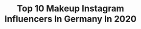 ---
title: Top 10 Makeup Instagram Influencers In Germany In 2020
description: >-
  Find top makeup Instagram influencers in Germany in 2020. Most popular hashtags: #makeup #anastasiabeverlyhills #makeupartist #mua.
platform: Instagram
profiles:
  - username: "jasmine_ninnemann"
    fullname: >-
      Jasmine🌸lvl.28🌸Germany🌸Artist
    location: "Germany"
    followers: 2612
    engagement: 2107
    commentsToLikes: 0.238486
    avatar: "https://scontent-lht6-1.cdninstagram.com/v/t51.2885-19/s320x320/84319009_2619093268370117_8731395490286927872_n.jpg?_nc_ht=scontent-lht6-1.cdninstagram.com&_nc_ohc=zajEDmYwPpYAX_xbB8A&oh=6ab705f91703b39ddbd6075138ddc86a&oe=5EBB0228"
    verified: false
    hashtags: "#giveaway, #beauty, #strangerthings3, #fallinspiration"
  - username: "aleksandra.makeup"
    fullname: >-
      Aleksandra ♡
    location: "Germany"
    followers: 22967
    engagement: 663
    commentsToLikes: 0.122547
    avatar: "https://scontent-nrt1-1.cdninstagram.com/v/t51.2885-19/s320x320/60698981_878527752503903_717096711926841344_n.jpg?_nc_ht=scontent-nrt1-1.cdninstagram.com&_nc_ohc=AvxHouQkg0gAX_1p-RZ&oh=b4784cfebabd64f4211e485126996b88&oe=5EA8DB01"
    verified: false
    hashtags: "#happy, #ardelllashes, #benefitbrows, #love"
  - username: "lea.mua"
    fullname: >-
      BEAUTY • LIFESTYLE • SELFLOVE
    location: "Germany"
    followers: 2318
    engagement: 1636
    commentsToLikes: 0.201298
    avatar: "https://scontent-bos3-1.cdninstagram.com/v/t51.2885-19/s320x320/90878096_591736684753187_4735854596696571904_n.jpg?_nc_ht=scontent-bos3-1.cdninstagram.com&_nc_ohc=rrtccFJxQZAAX-ineEo&oh=408d44e8a541f3bc07b03fa9a56e774a&oe=5EB8F5D5"
    verified: false
    hashtags: "#makeupideas, #hudabeauty, #wakeupandmakeup, #myartistcommunity"
  - username: "makeup.bypat"
    fullname: >-
      ✨ P A T R I C I A ✨
    location: "Germany"
    followers: 7474
    engagement: 844
    commentsToLikes: 0.149716
    avatar: "https://scontent-amt2-1.cdninstagram.com/v/t51.2885-19/s320x320/91281873_2647966838816492_7480096226461876224_n.jpg?_nc_ht=scontent-amt2-1.cdninstagram.com&_nc_ohc=a_gvor1qamsAX-g-98X&oh=9c40bdb1a92164b99801f94a432f7ffe&oe=5EB8DA27"
    verified: false
    hashtags: "#tarte, #girlfriends, #kissproducts, #happynewyear2020"
  - username: "toms.makeup"
    fullname: >-
      TOMS MAKEUP 💄 • YOUTUBE 📽
    location: "Germany"
    followers: 2768
    engagement: 1532
    commentsToLikes: 0.113516
    avatar: "https://scontent-bos3-1.cdninstagram.com/v/t51.2885-19/s320x320/84347679_2658177834460519_5748564299765252096_n.jpg?_nc_ht=scontent-bos3-1.cdninstagram.com&_nc_ohc=enix9_BUjOoAX-f_OdO&oh=d1316a7c0c6aa4e1f11a47643f149bb2&oe=5EB8BF45"
    verified: false
    hashtags: "#anzeige, #dipbrowpomade, #beauty, #makeupjunkie"
  - username: "nicolebhm"
    fullname: >-
      Nicole Böhm 💄
    location: "Germany"
    followers: 31261
    engagement: 626
    commentsToLikes: 0.044205
    avatar: "https://scontent-lhr8-1.cdninstagram.com/v/t51.2885-19/s320x320/90765409_513522429534654_2457421536190005248_n.jpg?_nc_ht=scontent-lhr8-1.cdninstagram.com&_nc_ohc=4jwqsU8iD7wAX86Efyh&oh=18e76775414c691f718d3a12779678fe&oe=5EB69C72"
    verified: false
    hashtags: "#nude, #bananabeauty, #benefitbrows, #bhcosmetics"
  - username: "anni_hannover42"
    fullname: >-
      Anni
    location: "Germany"
    followers: 32049
    engagement: 321
    commentsToLikes: 0.094911
    avatar: "https://instagram.fkul8-1.fna.fbcdn.net/v/t51.2885-19/s320x320/71210344_2220374728263925_7434495480643452928_n.jpg?_nc_ht=instagram.fkul8-1.fna.fbcdn.net&_nc_ohc=WIHEDKTD5ZcAX9xUao-&oh=a3f6700c3588b501577fe32cbeeb8529&oe=5E9C5153"
    verified: false
    hashtags: "#soliverfashion, #40plusandfabulous, #brille24, #strumpfhose"
  - username: "kiss._.make_up"
    fullname: >-
      💋Professional MAKE•UP•ARTIST 💄
    location: "Germany"
    followers: 5688
    engagement: 718
    commentsToLikes: 0.141848
    avatar: "https://scontent-ams4-1.cdninstagram.com/v/t51.2885-19/s320x320/91604567_642013623304850_2377080105584295936_n.jpg?_nc_ht=scontent-ams4-1.cdninstagram.com&_nc_ohc=iDXD30udUYMAX-GdzPq&oh=b83db6d3bc17b03e9ee8673c25969b9f&oe=5EB813D3"
    verified: false
    hashtags: "#hoolabronzer, #become, #beautygirl, #smashbox"
  - username: "dzeni_xo"
    fullname: >-
      Dženita🇧🇦❤️🇹🇷
    location: "Germany"
    followers: 102755
    engagement: 216
    commentsToLikes: 0.076776
    avatar: "https://scontent-ams4-1.cdninstagram.com/v/t51.2885-19/s320x320/92024948_645279969364776_7287926564866490368_n.jpg?_nc_ht=scontent-ams4-1.cdninstagram.com&_nc_ohc=x3q3goriNhgAX8ed7rT&oh=a927d8257a786a35b956535fa068c9a7&oe=5EB83389"
    verified: false
    hashtags: "#smile, #makeuptutorial, #giveaway, #foxylocks"
  - username: "kuesten.kind86"
    fullname: >-
      Küstenkind.86
    location: "Germany"
    followers: 27227
    engagement: 422
    commentsToLikes: 0.052346
    avatar: "https://scontent-ssn1-1.cdninstagram.com/v/t51.2885-19/s320x320/89685873_1102398600119357_8794820517887475712_n.jpg?_nc_ht=scontent-ssn1-1.cdninstagram.com&_nc_ohc=HCR4F_gbiSAAX9TqvEA&oh=f28cdc272d8c0b4387b44db51b645b69&oe=5EA2248F"
    verified: false
    hashtags: "#girlwithtattoos, #tattedgirls, #tattoolifestyle, #makeuponfleek"
---